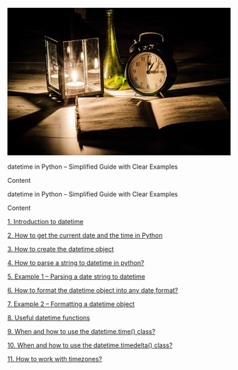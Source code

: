 ![enter image description here](https://github.com/dragon-library/library/raw/master/img/desk-1148994_640.jpg)




[](https://yo-sarawut.gitbook.io/tutorials/python/date-and-time/datetime-in-python#datetime-in-python-simplified-guide-with-clear-examples)

datetime in Python – Simplified Guide with Clear Examples

[](https://yo-sarawut.gitbook.io/tutorials/python/date-and-time/datetime-in-python#content)

Content

[](https://yo-sarawut.gitbook.io/tutorials/python/date-and-time/datetime-in-python#1introductiontodatetime)


[](https://yo-sarawut.gitbook.io/tutorials/python/date-and-time/datetime-in-python#datetime-in-python-simplified-guide-with-clear-examples)

datetime in Python – Simplified Guide with Clear Examples

[](https://yo-sarawut.gitbook.io/tutorials/python/date-and-time/datetime-in-python#content)

Content

[1. Introduction to datetime](https://yo-sarawut.gitbook.io/tutorials/python/date-and-time/datetime-in-python#1introductiontodatetime)



[2. How to get the current date and the time in Python](https://yo-sarawut.gitbook.io/tutorials/python/date-and-time/datetime-in-python#2howtogetthecurrentdateandthetime)



[3. How to create the datetime object](https://yo-sarawut.gitbook.io/tutorials/python/date-and-time/datetime-in-python#3howtocreatethedatetimeobject)



[4. How to parse a string to datetime in python?](https://yo-sarawut.gitbook.io/tutorials/python/date-and-time/datetime-in-python#4howtoparseanydateformattodatetime)



[5. Example 1 – Parsing a date string to datetime](https://yo-sarawut.gitbook.io/tutorials/python/date-and-time/datetime-in-python#5example1parsingadatestringtodatetime)



[6. How to format the datetime object into any date format?](https://yo-sarawut.gitbook.io/tutorials/python/date-and-time/datetime-in-python#6howtoformatthedatetimeobjectintoanydateformat)



[7. Example 2 – Formatting a datetime object](https://yo-sarawut.gitbook.io/tutorials/python/date-and-time/datetime-in-python#7example2formattingadatetimeobject)



[8. Useful datetime functions](https://yo-sarawut.gitbook.io/tutorials/python/date-and-time/datetime-in-python#8usefuldatetimefunctions)



[9. When and how to use the datetime.time() class?](https://yo-sarawut.gitbook.io/tutorials/python/date-and-time/datetime-in-python#6whenandhowtousethedatetimetimeclass)



[10. When and how to use the datetime.timedelta() class?](https://yo-sarawut.gitbook.io/tutorials/python/date-and-time/datetime-in-python#7whenandhowtousethedatetimetimedeltaclass)



[11. How to work with timezones?](https://yo-sarawut.gitbook.io/tutorials/python/date-and-time/datetime-in-python#8howtoworkwithtimezones)

<!--stackedit_data:
eyJoaXN0b3J5IjpbLTI5MzgxNDU1LC0xMjc5OTE2NzQzLDEwMD
c1Nzc3NzQsLTExMjU1NjE3ODIsMTIzNjE5NjExMCwyMDI3OTc0
MDc4LC0xNTI5MDQyMzEwLC0xOTM5NjgzMDgsLTEyMTAzODk2MD
gsNDk4MjkwMjk1LC03MDY2NzU5MTQsLTM5MzAyMjIwMiw3Mzg5
ODU2NzEsOTY0NjIyMzY1LC0xNDcwMzE5NDg2XX0=
-->